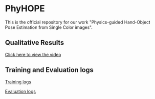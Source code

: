 # PhyHOPE

This is the official repository for our work "Physics-guided Hand-Object Pose Estimation from Single Color images".


## Qualitative Results

[Click here to view the video](https://www.bilibili.com/video/BV1dBACe2ETp/?vd_source=e993cb92835f99d8815f3e49237681dd)

## Training and Evaluation logs

[Training logs](https://github.com/zhoujun-7/PhyHOPE/blob/main/results/Train_on_DexYCB_Full.log)

[Evaluation logs](https://github.com/zhoujun-7/PhyHOPE/blob/main/results/Eval_on_DexYCB_Full.log)


